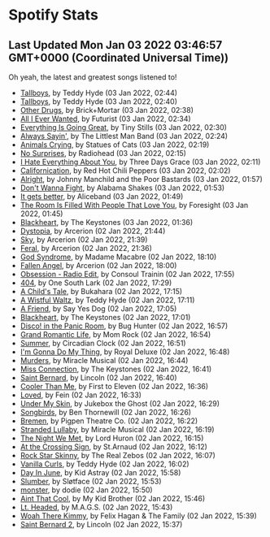 
# Spotify Stats
## Last Updated Mon Jan 03 2022 03:46:57 GMT+0000 (Coordinated Universal Time))

Oh yeah, the latest and greatest songs listened to!

- [Tallboys](https://www.last.fm/music/Teddy+Hyde/_/Tallboys), by Teddy Hyde (03 Jan 2022, 02:44)
- [Tallboys](https://www.last.fm/music/Teddy+Hyde/_/Tallboys), by Teddy Hyde (03 Jan 2022, 02:40)
- [Other Drugs](https://www.last.fm/music/Brick%252BMortar/_/Other+Drugs), by Brick+Mortar (03 Jan 2022, 02:38)
- [All I Ever Wanted](https://www.last.fm/music/Futurist/_/All+I+Ever+Wanted), by Futurist (03 Jan 2022, 02:34)
- [Everything Is Going Great](https://www.last.fm/music/Tiny+Stills/_/Everything+Is+Going+Great), by Tiny Stills (03 Jan 2022, 02:30)
- [Always Sayin'](https://www.last.fm/music/The+Littlest+Man+Band/_/Always+Sayin%27), by The Littlest Man Band (03 Jan 2022, 02:24)
- [Animals Crying](https://www.last.fm/music/Statues+of+Cats/_/Animals+Crying), by Statues of Cats (03 Jan 2022, 02:19)
- [No Surprises](https://www.last.fm/music/Radiohead/_/No+Surprises), by Radiohead (03 Jan 2022, 02:15)
- [I Hate Everything About You](https://www.last.fm/music/Three+Days+Grace/_/I+Hate+Everything+About+You), by Three Days Grace (03 Jan 2022, 02:11)
- [Californication](https://www.last.fm/music/Red+Hot+Chili+Peppers/_/Californication), by Red Hot Chili Peppers (03 Jan 2022, 02:02)
- [Alright](https://www.last.fm/music/Johnny+Manchild+and+the+Poor+Bastards/_/Alright), by Johnny Manchild and the Poor Bastards (03 Jan 2022, 01:57)
- [Don't Wanna Fight](https://www.last.fm/music/Alabama+Shakes/_/Don%27t+Wanna+Fight), by Alabama Shakes (03 Jan 2022, 01:53)
- [It gets better](https://www.last.fm/music/Aliceband/_/It+gets+better), by Aliceband (03 Jan 2022, 01:49)
- [The Room Is Filled With People That Love You](https://www.last.fm/music/Foresight/_/The+Room+Is+Filled+With+People+That+Love+You), by Foresight (03 Jan 2022, 01:45)
- [Blackheart](https://www.last.fm/music/The+Keystones/_/Blackheart), by The Keystones (03 Jan 2022, 01:36)
- [Dystopia](https://www.last.fm/music/Arcerion/_/Dystopia), by Arcerion (02 Jan 2022, 21:44)
- [Sky](https://www.last.fm/music/Arcerion/_/Sky), by Arcerion (02 Jan 2022, 21:39)
- [Feral](https://www.last.fm/music/Arcerion/_/Feral), by Arcerion (02 Jan 2022, 21:36)
- [God Syndrome](https://www.last.fm/music/Madame+Macabre/_/God+Syndrome), by Madame Macabre (02 Jan 2022, 18:10)
- [Fallen Angel](https://www.last.fm/music/Arcerion/_/Fallen+Angel), by Arcerion (02 Jan 2022, 18:00)
- [Obsession - Radio Edit](https://www.last.fm/music/Consoul+Trainin/_/Obsession+-+Radio+Edit), by Consoul Trainin (02 Jan 2022, 17:55)
- [404](https://www.last.fm/music/One+South+Lark/_/404), by One South Lark (02 Jan 2022, 17:29)
- [A Child's Tale](https://www.last.fm/music/Bukahara/_/A+Child%27s+Tale), by Bukahara (02 Jan 2022, 17:15)
- [A Wistful Waltz](https://www.last.fm/music/Teddy+Hyde/_/A+Wistful+Waltz), by Teddy Hyde (02 Jan 2022, 17:11)
- [A Friend](https://www.last.fm/music/Say+Yes+Dog/_/A+Friend), by Say Yes Dog (02 Jan 2022, 17:05)
- [Blackheart](https://www.last.fm/music/The+Keystones/_/Blackheart), by The Keystones (02 Jan 2022, 17:01)
- [Disco! in the Panic Room](https://www.last.fm/music/Bug+Hunter/_/Disco!+in+the+Panic+Room), by Bug Hunter (02 Jan 2022, 16:57)
- [Grand Romantic Life](https://www.last.fm/music/Mom+Rock/_/Grand+Romantic+Life), by Mom Rock (02 Jan 2022, 16:54)
- [Summer](https://www.last.fm/music/Circadian+Clock/_/Summer), by Circadian Clock (02 Jan 2022, 16:51)
- [I'm Gonna Do My Thing](https://www.last.fm/music/Royal+Deluxe/_/I%27m+Gonna+Do+My+Thing), by Royal Deluxe (02 Jan 2022, 16:48)
- [Murders](https://www.last.fm/music/Miracle+Musical/_/Murders), by Miracle Musical (02 Jan 2022, 16:44)
- [Miss Connection](https://www.last.fm/music/The+Keystones/_/Miss+Connection), by The Keystones (02 Jan 2022, 16:41)
- [Saint Bernard](https://www.last.fm/music/Lincoln/_/Saint+Bernard), by Lincoln (02 Jan 2022, 16:40)
- [Cooler Than Me](https://www.last.fm/music/First+to+Eleven/_/Cooler+Than+Me), by First to Eleven (02 Jan 2022, 16:36)
- [Loved](https://www.last.fm/music/Fein/_/Loved), by Fein (02 Jan 2022, 16:33)
- [Under My Skin](https://www.last.fm/music/Jukebox+the+Ghost/_/Under+My+Skin), by Jukebox the Ghost (02 Jan 2022, 16:29)
- [Songbirds](https://www.last.fm/music/Ben+Thornewill/_/Songbirds), by Ben Thornewill (02 Jan 2022, 16:26)
- [Bremen](https://www.last.fm/music/Pigpen+Theatre+Co./_/Bremen), by Pigpen Theatre Co. (02 Jan 2022, 16:22)
- [Stranded Lullaby](https://www.last.fm/music/Miracle+Musical/_/Stranded+Lullaby), by Miracle Musical (02 Jan 2022, 16:19)
- [The Night We Met](https://www.last.fm/music/Lord+Huron/_/The+Night+We+Met), by Lord Huron (02 Jan 2022, 16:15)
- [At the Crossing Sign](https://www.last.fm/music/St.Arnaud/_/At+the+Crossing+Sign), by St.Arnaud (02 Jan 2022, 16:12)
- [Rock Star Skinny](https://www.last.fm/music/The+Real+Zebos/_/Rock+Star+Skinny), by The Real Zebos (02 Jan 2022, 16:07)
- [Vanilla Curls](https://www.last.fm/music/Teddy+Hyde/_/Vanilla+Curls), by Teddy Hyde (02 Jan 2022, 16:02)
- [Day In June](https://www.last.fm/music/Kid+Astray/_/Day+In+June), by Kid Astray (02 Jan 2022, 15:58)
- [Slumber](https://www.last.fm/music/Sl%C3%B8tface/_/Slumber), by Sløtface (02 Jan 2022, 15:53)
- [monster](https://www.last.fm/music/dodie/_/monster), by dodie (02 Jan 2022, 15:50)
- [Aint That Cool](https://www.last.fm/music/My+Kid+Brother/_/Aint+That+Cool), by My Kid Brother (02 Jan 2022, 15:46)
- [Lt. Headed](https://www.last.fm/music/M.A.G.S./_/Lt.+Headed), by M.A.G.S. (02 Jan 2022, 15:43)
- [Woah There Kimmy](https://www.last.fm/music/Felix+Hagan+&+The+Family/_/Woah+There+Kimmy), by Felix Hagan & The Family (02 Jan 2022, 15:39)
- [Saint Bernard 2](https://www.last.fm/music/Lincoln/_/Saint+Bernard+2), by Lincoln (02 Jan 2022, 15:37)
